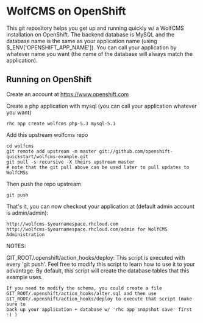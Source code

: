 WolfCMS on OpenShift
====================

This git repository helps you get up and running quickly w/ a WolfCMS installation
on OpenShift.  The backend database is MySQL and the database name is the 
same as your application name (using $_ENV['OPENSHIFT_APP_NAME']).  You can call
your application by whatever name you want (the name of the database will always
match the application).


Running on OpenShift
----------------------------

Create an account at https://www.openshift.com

Create a php application with mysql (you can call your application whatever you want)

    rhc app create wolfcms php-5.3 mysql-5.1

Add this upstream wolfcms repo

    cd wolfcms
    git remote add upstream -m master git://github.com/openshift-quickstart/wolfcms-example.git
    git pull -s recursive -X theirs upstream master
    # note that the git pull above can be used later to pull updates to WolfCMSs
    
Then push the repo upstream

    git push

That's it, you can now checkout your application at (default admin account is admin/admin):

    http://wolfcms-$yournamespace.rhcloud.com
    http://wolfcms-$yournamespace.rhcloud.com/admin for WolfCMS Administration



NOTES:

GIT_ROOT/.openshift/action_hooks/deploy:
    This script is executed with every 'git push'.  Feel free to modify this script
    to learn how to use it to your advantage.  By default, this script will create
    the database tables that this example uses.

    If you need to modify the schema, you could create a file 
    GIT_ROOT/.openshift/action_hooks/alter.sql and then use
    GIT_ROOT/.openshift/action_hooks/deploy to execute that script (make sure to
    back up your application + database w/ 'rhc app snapshot save' first :) )

